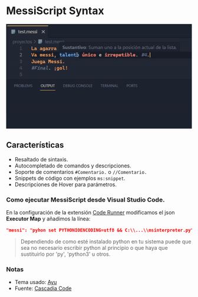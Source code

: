# MessiScript Syntax

![MessiSyntax](intro.gif)

## Características
- Resaltado de sintaxis.
- Autocompletado de comandos y descripciones.
- Soporte de comentarios `#Comentario.` o `//Comentario.`
- Snippets de código con ejemplos `ms:snippet`.
- Descripciones de Hover para parámetros.

### Como ejecutar MessiScript desde Visual Studio Code.
En la configuración de la extensión [Code Runner](https://marketplace.visualstudio.com/items?itemName=formulahendry.code-runner) modificamos el json **Executor Map** y añadimos la línea:
```json
"messi": "pyhon set PYTHONIOENCODING=utf8 && C:\\...\\msinterpreter.py"
```
> Dependiendo de como esté instalado python en tu sistema puede que sea no necesario escribir python al principio o que haya que sustituirlo por 'py', 'python3' u otros.


### Notas
- Tema usado: [Ayu](https://marketplace.visualstudio.com/items?itemName=teabyii.ayu)
- Fuente: [Cascadia Code](https://github.com/microsoft/cascadia-code)
